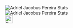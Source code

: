 <img align="center" alt="Adriel Jacobus Pereira Stats" src="https://github-readme-stats.vercel.app/api?username=adrieljp&show_icons=true&theme=github_dark&count_private=true"/>
<br>
<img align="center" alt="Adriel Jacobus Pereira Stats" src="https://github-readme-stats.vercel.app/api/top-langs/?username=adrieljp&theme=github_dark"/>
<br>
<img align="center" title="Python" alt="Python" width="25px" src="https://cdn.jsdelivr.net/gh/devicons/devicon/icons/python/python-original.svg"/>
